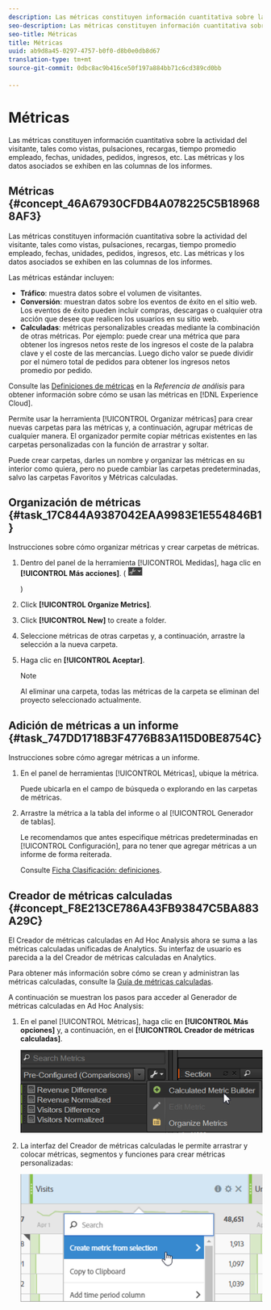 ```yaml
---
description: Las métricas constituyen información cuantitativa sobre la actividad del visitante, tales como vistas, pulsaciones, recargas, tiempo promedio empleado, fechas, unidades, pedidos, ingresos, etc. Las métricas y los datos asociados se exhiben en las columnas de los informes.
seo-description: Las métricas constituyen información cuantitativa sobre la actividad del visitante, tales como vistas, pulsaciones, recargas, tiempo promedio empleado, fechas, unidades, pedidos, ingresos, etc. Las métricas y los datos asociados se exhiben en las columnas de los informes.
seo-title: Métricas
title: Métricas
uuid: ab9d8a45-0297-4757-b0f0-d8b0e0db8d67
translation-type: tm+mt
source-git-commit: 0dbc8ac9b416ce50f197a884bb71c6cd389cd0bb

---
```



# Métricas

Las métricas constituyen información cuantitativa sobre la actividad del visitante, tales como vistas, pulsaciones, recargas, tiempo promedio empleado, fechas, unidades, pedidos, ingresos, etc. Las métricas y los datos asociados se exhiben en las columnas de los informes.

## Métricas {#concept_46A67930CFDB4A078225C5B189688AF3}

Las métricas constituyen información cuantitativa sobre la actividad del visitante, tales como vistas, pulsaciones, recargas, tiempo promedio empleado, fechas, unidades, pedidos, ingresos, etc. Las métricas y los datos asociados se exhiben en las columnas de los informes.

Las métricas estándar incluyen:

* **Tráfico**: muestra datos sobre el volumen de visitantes.
* **Conversión**: muestran datos sobre los eventos de éxito en el sitio web. Los eventos de éxito pueden incluir compras, descargas o cualquier otra acción que desee que realicen los usuarios en su sitio web.
* **Calculadas**: métricas personalizables creadas mediante la combinación de otras métricas. Por ejemplo: puede crear una métrica que para obtener los ingresos netos reste de los ingresos el coste de la palabra clave y el coste de las mercancías. Luego dicho valor se puede dividir por el número total de pedidos para obtener los ingresos netos promedio por pedido.

Consulte las [Definiciones de métricas](https://marketing.adobe.com/resources/help/en_US/reference/metrics.html) en la *Referencia de análisis* para obtener información sobre cómo se usan las métricas en [!DNL Experience Cloud].

Permite usar la herramienta [!UICONTROL Organizar métricas] para crear nuevas carpetas para las métricas y, a continuación, agrupar métricas de cualquier manera. El organizador permite copiar métricas existentes en las carpetas personalizadas con la función de arrastrar y soltar.

Puede crear carpetas, darles un nombre y organizar las métricas en su interior como quiera, pero no puede cambiar las carpetas predeterminadas, salvo las carpetas Favoritos y Métricas calculadas.

## Organización de métricas {#task_17C844A9387042EAA9983E1E554846B1}

Instrucciones sobre cómo organizar métricas y crear carpetas de métricas.

<!-- 

t_organize_metrics.xml

 -->

1. Dentro del panel de la herramienta [!UICONTROL Medidas], haga clic en **[!UICONTROL Más acciones]**. (  ![](assets/tools_icon.png)

   )
1. Click **[!UICONTROL Organize Metrics]**.
1. Click **[!UICONTROL New]** to create a folder.
1. Seleccione métricas de otras carpetas y, a continuación, arrastre la selección a la nueva carpeta.
1. Haga clic en **[!UICONTROL Aceptar]**.

   >[!NOTE]
   >
   >Al eliminar una carpeta, todas las métricas de la carpeta se eliminan del proyecto seleccionado actualmente.

## Adición de métricas a un informe {#task_747DD1718B3F4776B83A115D0BE8754C}

Instrucciones sobre cómo agregar métricas a un informe.

<!-- 

t_add_metrics_dsc.xml

 -->

1. En el panel de herramientas [!UICONTROL Métricas], ubique la métrica.

   Puede ubicarla en el campo de búsqueda o explorando en las carpetas de métricas.

1. Arrastre la métrica a la tabla del informe o al [!UICONTROL Generador de tablas].

   Le recomendamos que antes especifique métricas predeterminadas en [!UICONTROL Configuración], para no tener que agregar métricas a un informe de forma reiterada.

   Consulte [Ficha Clasificación: definiciones](../../analyze/ad-hoc-analysis/c-global-settings.md#reference_FB9BADD7E3DA42C1BB2A02A6E9D5C1CF).

## Creador de métricas calculadas {#concept_F8E213CE786A43FB93847C5BA883A29C}

El Creador de métricas calculadas en Ad Hoc Analysis ahora se suma a las métricas calculadas unificadas de Analytics. Su interfaz de usuario es parecida a la del Creador de métricas calculadas en Analytics.

<!-- 

c_calc_metric_builder.xml

 -->

Para obtener más información sobre cómo se crean y administran las métricas calculadas, consulte la [Guía de métricas calculadas](https://marketing.adobe.com/resources/help/en_US/analytics/calcmetrics/).

A continuación se muestran los pasos para acceder al Generador de métricas calculadas en Ad Hoc Analysis:

1. En el panel [!UICONTROL Métricas], haga clic en **[!UICONTROL Más opciones]** y, a continuación, en el **[!UICONTROL Creador de métricas calculadas]**.

   ![](assets/more_options_calc.png)

1. La interfaz del Creador de métricas calculadas le permite arrastrar y colocar métricas, segmentos y funciones para crear métricas personalizadas:

   ![](assets/calc_metrics.png)

